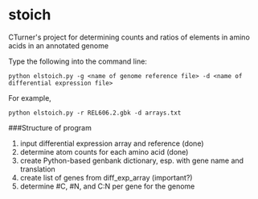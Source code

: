 stoich
======

CTurner's project for determining counts and ratios of elements in amino acids in an annotated genome

Type the following into the command line:

    python elstoich.py -g <name of genome reference file> -d <name of differential expression file>

For example, 

    python elstoich.py -r REL606.2.gbk -d arrays.txt

###Structure of program

1. input differential expression array and reference (done)
2. determine atom counts for each amino acid (done)
3. create Python-based genbank dictionary, esp. with gene name and translation
4. create list of genes from diff_exp_array (important?)
5. determine #C, #N, and C:N per gene for the genome
